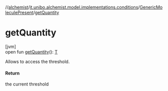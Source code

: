 //[alchemist](../../../index.md)/[it.unibo.alchemist.model.implementations.conditions](../index.md)/[GenericMoleculePresent](index.md)/[getQuantity](get-quantity.md)

# getQuantity

[jvm]\
open fun [getQuantity](get-quantity.md)(): [T](../-neighborhood-present/index.md)

Allows to access the threshold.

#### Return

the current threshold
